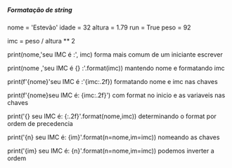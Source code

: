 ##### Formatação de string

nome = 'Estevão'
idade = 32
altura = 1.79
run = True
peso = 92   
 
imc = peso / altura ** 2 

print(nome,'seu IMC é :', imc)                            forma mais comum de um iniciante escrever

print(nome ,'seu IMC é {} :'.format(imc))                 mantendo nome e formatando imc

print(f'{nome}'seu IMC é :'{imc:.2f})                     formatando nome e imc nas chaves

print(f'{nome}seu IMC é: {imc:.2f}')                      com format no inicio e as variaveis nas chaves

print('{} seu IMC é: {:.2f}'.format(nome,imc))            determinando o format por ordem de precedencia

print('{n} seu IMC é: {im}'.format(n=nome,im=imc))        nomeando as chaves

print('{im} seu IMC é: {n}'.format(n=nome,im=imc))        podemos inverter a ordem